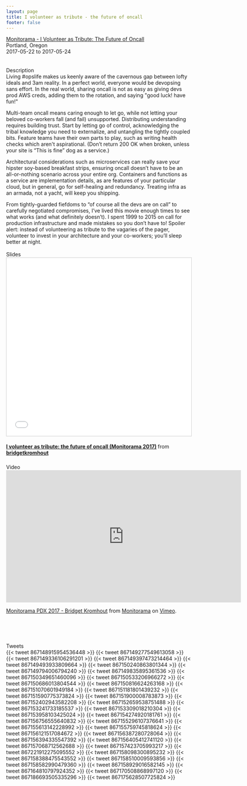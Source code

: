 ```yaml
---
layout: page
title: I volunteer as tribute - the future of oncall
footer: false
---
```


<div class="views-field views-field-nothing">        <span class="field-content views-field-field-details"><a href="http://monitorama.com/#speakers">Monitorama - I Volunteer as Tribute: The Future of Oncall</a><br>Portland, Oregon<br><span class="date-display-start">2017-05-22</span> to <span class="date-display-end">2017-05-24</span></span></div>
<br>

<br>
Description
<br>
Living #opslife makes us keenly aware of the cavernous gap between lofty ideals and 3am reality. In a perfect world, everyone would be devopsing sans effort. In the real world, sharing oncall is not as easy as giving devs prod AWS creds, adding them to the rotation, and saying "good luck! have fun!" 
<p>
Multi-team oncall means caring enough to let go, while not letting your beloved co-workers fall (and fail) unsupported. Distributing understanding requires building trust. Start by letting go of control, acknowledging the tribal knowledge you need to externalize, and untangling the tightly coupled bits. Feature teams have their own parts to play, such as writing health checks which aren't aspirational. (Don’t return 200 OK when broken, unless your site is “This is fine” dog as a service.) 
<p>
Architectural considerations such as microservices can really save your hipster soy-based breakfast strips, ensuring oncall doesn’t have to be an all-or-nothing scenario across your entire org. Containers and functions as a service are implementation details, as are features of your particular cloud, but in general, go for self-healing and redundancy. Treating infra as an armada, not a yacht, will keep you shipping. 
<p>
From tightly-guarded fiefdoms to “of course all the devs are on call” to carefully negotiated compromises, I’ve lived this movie enough times to see what works (and what definitely doesn’t). I spent 1999 to 2015 on call for production infrastructure and made mistakes so you don’t have to! Spoiler alert: instead of volunteering as tribute to the vagaries of the pager, volunteer to invest in your architecture and your co-workers; you’ll sleep better at night.

<br>
<br>
Slides
<br>

<iframe src="//www.slideshare.net/slideshow/embed_code/key/hfRacPFZ44cYIS" width="595" height="485" frameborder="0" marginwidth="0" marginheight="0" scrolling="no" style="border:1px solid #CCC; border-width:1px; margin-bottom:5px; max-width: 100%;" allowfullscreen> </iframe> <div style="margin-bottom:5px"> <strong> <a href="//www.slideshare.net/bridgetkromhout/i-volunteer-as-tribute-the-future-of-oncall-monitorama-2017" title="I volunteer as tribute: the future of oncall (Monitorama 2017)" target="_blank">I volunteer as tribute: the future of oncall (Monitorama 2017)</a> </strong> from <strong><a target="_blank" href="https://www.slideshare.net/bridgetkromhout">bridgetkromhout</a></strong> </div>

<br>
Video
<br>
<iframe src="https://player.vimeo.com/video/221053441?portrait=0" width="640" height="360" frameborder="0" webkitallowfullscreen mozallowfullscreen allowfullscreen></iframe>
<p><a href="https://vimeo.com/221053441">Monitorama PDX 2017 - Bridget Kromhout</a> from <a href="https://vimeo.com/monitorama">Monitorama</a> on <a href="https://vimeo.com">Vimeo</a>.</p>
<br>

<br>
<br>

Tweets
<br>
{{< tweet 867148915954536448 >}}
{{< tweet 867149277549613058 >}}
{{< tweet 867149336106291201 >}}
{{< tweet 867149397473214464 >}}
{{< tweet 867149493933809664 >}}
{{< tweet 867150240863801344 >}}
{{< tweet 867149794006794240 >}}
{{< tweet 867149835895361536 >}}
{{< tweet 867150349651460096 >}}
{{< tweet 867150533206966272 >}}
{{< tweet 867150686013804544 >}}
{{< tweet 867150816624263168 >}}
{{< tweet 867151070601949184 >}}
{{< tweet 867151181801439232 >}}
{{< tweet 867151590775373824 >}}
{{< tweet 867151900008783873 >}}
{{< tweet 867152402943582208 >}}
{{< tweet 867152659538751488 >}}
{{< tweet 867153241733185537 >}}
{{< tweet 867153309018210304 >}}
{{< tweet 867153958103425024 >}}
{{< tweet 867154274920181761 >}}
{{< tweet 867156756555640832 >}}
{{< tweet 867155296107376641 >}}
{{< tweet 867155613142228992 >}}
{{< tweet 867155759745818624 >}}
{{< tweet 867156121517084672 >}}
{{< tweet 867156387280728064 >}}
{{< tweet 867156394335547392 >}}
{{< tweet 867156405412741120 >}}
{{< tweet 867157068712562688 >}}
{{< tweet 867157423705993217 >}}
{{< tweet 867221912275095552 >}}
{{< tweet 867158098300895232 >}}
{{< tweet 867158388475543552 >}}
{{< tweet 867158510009593856 >}}
{{< tweet 867158582990479360 >}}
{{< tweet 867158929016582145 >}}
{{< tweet 867164810797924352 >}}
{{< tweet 867170508868997120 >}}
{{< tweet 867186693505335296 >}}
{{< tweet 867175628507725824 >}}
